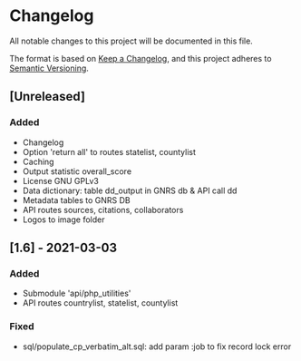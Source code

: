 # Changelog

All notable changes to this project will be documented in this file.

The format is based on [Keep a Changelog](https://keepachangelog.com/en/1.0.0/),
and this project adheres to [Semantic Versioning](https://semver.org/spec/v2.0.0.html).

## [Unreleased]

### Added 

- Changelog
- Option 'return all' to routes statelist, countylist
- Caching
- Output statistic overall_score
- License GNU GPLv3
- Data dictionary: table dd_output in GNRS db & API call dd
- Metadata tables to GNRS DB
- API routes sources, citations, collaborators
- Logos to image folder 

## [1.6] - 2021-03-03

### Added

- Submodule 'api/php_utilities' 
- API routes countrylist, statelist, countylist

### Fixed
- sql/populate_cp_verbatim_alt.sql: add param :job to fix record lock error


